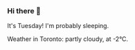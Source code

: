 ### Hi there :wave:

It's Tuesday! I'm probably sleeping.

Weather in Toronto: partly cloudy, at -2°C.

